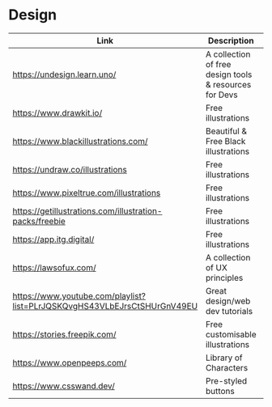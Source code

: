 # Design

| Link | Description | Added by |
| ---- | ----------- | -------- |
| https://undesign.learn.uno/ | A collection of free design tools & resources for Devs | @[Shaya](https://github.com/fairyaksh) |
| https://www.drawkit.io/ | Free illustrations | @[fairyaksh](https://github.com/fairyaksh) |
| https://www.blackillustrations.com/ | Beautiful & Free Black illustrations | @[fairyaksh](https://github.com/fairyaksh) |
| https://undraw.co/illustrations | Free illustrations | @[fairyaksh](https://github.com/fairyaksh) |
| https://www.pixeltrue.com/illustrations | Free illustrations | @[fairyaksh](https://github.com/fairyaksh) |
| https://getillustrations.com/illustration-packs/freebie | Free illustrations | @[fairyaksh](https://github.com/fairyaksh) |
| https://app.itg.digital/ | Free illustrations | @[fairyaksh](https://github.com/fairyaksh) |
| https://lawsofux.com/ | A collection of UX principles | @[fairyaksh](https://github.com/fairyaksh) |
| https://www.youtube.com/playlist?list=PLrJQSKQvgHS43VLbEJrsCtSHUrGnV49EU | Great design/web dev tutorials | @[fairyaksh](https://github.com/fairyaksh) |
| https://stories.freepik.com/ | Free customisable illustrations| @[khadija-nur](https://github.com/khadija-nur)|
| https://www.openpeeps.com/ | Library of Characters | Anna T (FAC16?)
| https://www.csswand.dev/ | Pre-styled buttons | @[mhtien](https://github.com/mhtien) |
